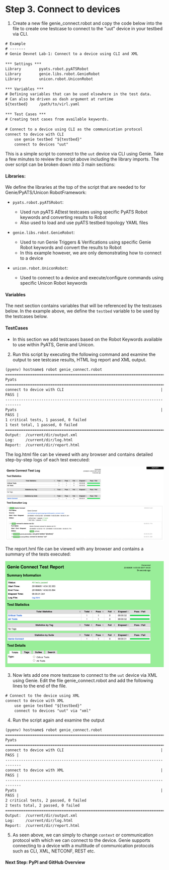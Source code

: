 # Step 3. Connect to devices

1. Create a new file genie_connect.robot and copy the code below into the file to create one testcase to connect to the "uut" device in your testbed via CLI.

````
# Example
# -------
# Genie Devnet Lab-1: Connect to a device using CLI and XML

*** Settings ***
Library        pyats.robot.pyATSRobot
Library        genie.libs.robot.GenieRobot
Library        unicon.robot.UniconRobot

*** Variables ***
# Defining variables that can be used elsewhere in the test data.
# Can also be driven as dash argument at runtime
${testbed}     /path/to/virl.yaml

*** Test Cases ***
# Creating test cases from available keywords.

# Connect to a device using CLI as the communication protocol
connect to device with CLI
    use genie testbed "${testbed}"
    connect to devices "uut"
````

This is a simple script to connect to the `uut` device via CLI using Genie. Take a few minutes to review the script above including the library imports. The over script can be broken down into 3 main sections:

#### Libraries:

We define the libraries at the top of the script that are needed to for Genie/PyATS/Unicon RobotFramework:

- `pyats.robot.pyATSRobot`:
	- Used run pyATS AEtest testcases using specific PyATS Robot keywords and converting results to Robot
	- Also used to load and use pyATS testbed topology YAML files

- `genie.libs.robot.GenieRobot`:
	- Used to run Genie Triggers & Verifications using specific Genie Robot keywords and convert the results to Robot
	- In this example however, we are only demonstrating how to connect to a device

- `unicon.robot.UniconRobot`:
	- Used to connect to a device and execute/configure commands using specific Unicon Robot keywords

#### Variables

The next section contains variables that will be referenced by the testcases below. In the example above, we define the `testbed` variable to be used by the testcases below.

#### TestCases

- In this section we add testcases based on the Robot Keywords available to use within PyATS, Genie and Unicon.


2. Run this script by executing the following command and examine the output to see testcase results, HTML log report and XML output.

```
(pyenv) hostname$ robot genie_connect.robot
=============================================================================
Pyats                                                                         
=============================================================================
connect to device with CLI                                           | PASS |
-----------------------------------------------------------------------------
Pyats                                                                | PASS |
1 critical tests, 1 passed, 0 failed
1 test total, 1 passed, 0 failed
=============================================================================
Output:  /current/dir/output.xml
Log:     /current/dir/log.html
Report:  /current/dir/report.html
```

The log.html file can be viewed with any browser and contains detailed step-by-step logs of each test executed:

![](assets/images/log.png)

The report.hml file can be viewed with any browser and contains a summary of the tests executed:

![](assets/images/report.png)

3. Now lets add one more testcase to connect to the `uut` device via XML using Genie. Edit the file genie_connect.robot and add the following lines to the end of the file.

````
# Connect to the device using XML
connect to device with XML
    use genie testbed "${testbed}"
    connect to devices "uut" via "xml"
````

4. Run the script again and examine the output

```
(pyenv) hostname$ robot genie_connect.robot
=============================================================================
Pyats                                                                         
=============================================================================
connect to device with CLI                                           | PASS |
-----------------------------------------------------------------------------
connect to device with XML                                           | PASS |
-----------------------------------------------------------------------------
Pyats                                                                | PASS |
2 critical tests, 2 passed, 0 failed
2 tests total, 2 passed, 0 failed
=============================================================================
Output:  /current/dir/output.xml
Log:     /current/dir/log.html
Report:  /current/dir/report.html
```

5. As seen above, we can simply to change `context` or communication protocol with which we can connect to the device. Genie supports connecting to a device with a multitude of communication protocols such as CLI, XML, NETCONF, REST etc.


#### Next Step: PyPI and GitHub Overview
